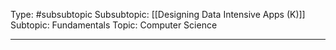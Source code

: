 Type: #subsubtopic 
Subsubtopic: [[Designing Data Intensive Apps (K)]]
Subtopic: Fundamentals
Topic: Computer Science

----
